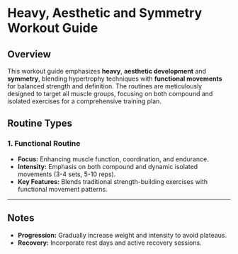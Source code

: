 # Heavy, Aesthetic and Symmetry Workout Guide

## Overview
This workout guide emphasizes **heavy**, **aesthetic development** and **symmetry**, blending hypertrophy techniques with **functional movements** for balanced strength and definition. The routines are meticulously designed to target all muscle groups, focusing on both compound and isolated exercises for a comprehensive training plan.

## Routine Types

### **1. Functional Routine**
- **Focus:** Enhancing muscle function, coordination, and endurance.  
- **Intensity:** Emphasis on both compound and dynamic isolated movements (3-4 sets, 5-10 reps).
- **Key Features:** Blends traditional strength-building exercises with functional movement patterns.

---

## Notes
- **Progression:** Gradually increase weight and intensity to avoid plateaus.
- **Recovery:** Incorporate rest days and active recovery sessions.